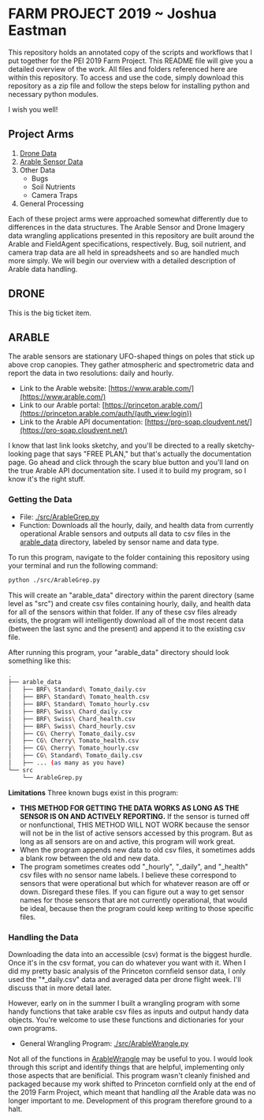 # FARM PROJECT 2019 ~ Joshua Eastman

This repository holds an annotated copy of the scripts and workflows that I put together for the PEI 2019 Farm Project. This README file will give you a detailed overview of the work. All files and folders referenced here are within this repository. To access and use the code, simply download this repository as a zip file and follow the steps below for installing python and necessary python modules.

I wish you well!

## Project Arms
1. [Drone Data](##DRONE)
2. [Arable Sensor Data](##ARABLE)
3. Other Data
    - Bugs
    - Soil Nutrients
    - Camera Traps
4. General Processing

Each of these project arms were approached somewhat differently due to differences in the data structures. The Arable Sensor and Drone Imagery data wrangling applications presented in this repository are built around the Arable and FieldAgent specifications, respectively. Bug, soil nutrient, and camera trap data are all held in spreadsheets and so are handled much more simply. We will begin our overview with a detailed description of Arable data handling.

## DRONE
This is the big ticket item.

## ARABLE
The arable sensors are stationary UFO-shaped things on poles that stick up above crop canopies. They gather atmospheric and spectrometric data and report the data in two resolutions: daily and hourly.

- Link to the Arable website: [https://www.arable.com/](https://www.arable.com/)
- Link to our Arable portal: [https://princeton.arable.com/](https://princeton.arable.com/auth/(auth_view:login))
- Link to the Arable API documentation: [https://pro-soap.cloudvent.net/](https://pro-soap.cloudvent.net/)

I know that last link looks sketchy, and you'll be directed to a really sketchy-looking page that says "FREE PLAN," but that's actually the documentation page. Go ahead and click through the scary blue button and you'll land on the true Arable API documentation site. I used it to build my program, so I know it's the right stuff.

### Getting the Data
- File: [./src/ArableGrep.py](./src/dataGrep.py)
- Function: Downloads all the hourly, daily, and health data from currently operational Arable sensors and outputs all data to csv files in the [arable_data](./arable_data) directory, labeled by sensor name and data type.

To run this program, navigate to the folder containing this repository using your terminal and run the following command:
```bash
python ./src/ArableGrep.py
```
This will create an "arable_data" directory within the parent directory (same level as "src") and create csv files containing hourly, daily, and health data for all of the sensors within that folder. If any of these csv files already exists, the program will intelligently download all of the most recent data (between the last sync and the present) and append it to the existing csv file.

After running this program, your "arable_data" directory should look something like this: 
<!-- TODO:  add folder output -->
```bash
.
├── arable_data
│   ├── BRF\ Standard\ Tomato_daily.csv
│   ├── BRF\ Standard\ Tomato_health.csv
│   ├── BRF\ Standard\ Tomato_hourly.csv
│   ├── BRF\ Swiss\ Chard_daily.csv
│   ├── BRF\ Swiss\ Chard_health.csv
│   ├── BRF\ Swiss\ Chard_hourly.csv
│   ├── CG\ Cherry\ Tomato_daily.csv
│   ├── CG\ Cherry\ Tomato_health.csv
│   ├── CG\ Cherry\ Tomato_hourly.csv
│   ├── CG\ Standard\ Tomato_daily.csv
│   ├── ... (as many as you have)
└── src
    └── ArableGrep.py
```

**Limitations**
Three known bugs exist in this program:
- **THIS METHOD FOR GETTING THE DATA WORKS AS LONG AS THE SENSOR IS ON AND ACTIVELY REPORTING.** If the sensor is turned off or nonfunctional, THIS METHOD WILL NOT WORK because the sensor will not be in the list of active sensors accessed by this program. But as long as all sensors are on and active, this program will work great.
- When the program appends new data to old csv files, it sometimes adds a blank row between the old and new data.
- The program sometimes creates odd "_hourly", "_daily", and "_health" csv files with no sensor name labels. I believe these correspond to sensors that were operational but which for whatever reason are off or down. Disregard these files. If you can figure out a way to get sensor names for those sensors that are not currently operational, that would be ideal, because then the program could keep writing to those specific files.

### Handling the Data
Downloading the data into an accessible (csv) format is the biggest hurdle. Once it's in the csv format, you can do whatever you want with it. When I did my pretty basic analysis of the Princeton cornfield sensor data, I only used the "*_daily.csv" data and averaged data per drone flight week. I'll discuss that in more detail later.

However, early on in the summer I built a wrangling program with some handy functions that take arable csv files as inputs and output handy data objects. You're welcome to use these functions and dictionaries for your own programs.

- General Wrangling Program: [./src/ArableWrangle.py](./src/ArableWrangle.py)

Not all of the functions in [ArableWrangle](./src/ArableWrangle.py) may be useful to you. I would look through this script and identify things that are helpful, implementing only those aspects that are benificial. This program wasn't cleanly finished and packaged because my work shifted to Princeton cornfield only at the end of the 2019 Farm Project, which meant that handling *all* the Arable data was no longer important to me. Development of this program therefore ground to a halt.

